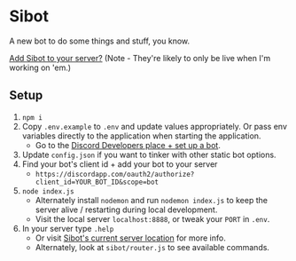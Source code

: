# Sibot

A new bot to do some things and stuff, you know.

[Add Sibot to your server?](https://discordapp.com/oauth2/authorize?client_id=185587594673782794&scope=bot) (Note - They're likely to only be live when I'm working on 'em.)

## Setup

1. `npm i`
1. Copy `.env.example` to `.env` and update values appropriately. Or pass env variables directly to the application when starting the application.
    - Go to the [Discord Developers place + set up a bot](https://discordapp.com/developers/applications/).
1. Update `config.json` if you want to tinker with other static bot options.
1. Find your bot's client id + add your bot to your server
    - `https://discordapp.com/oauth2/authorize?client_id=YOUR_BOT_ID&scope=bot`
1. `node index.js`
    - Alternately install `nodemon` and run `nodemon index.js` to keep the server alive / restarting during local development.
    - Visit the local server `localhost:8888`, or tweak your `PORT` in `.env`.
1. In your server type `.help`
    - Or visit [Sibot's current server location](https://discord-sibot.herokuapp.com/) for more info.
    - Alternately, look at `sibot/router.js` to see available commands.
